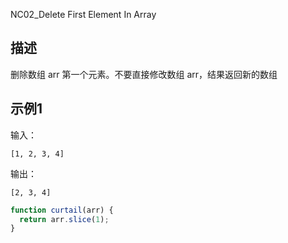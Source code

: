 

NC02_Delete First Element In Array

## 描述

删除数组 arr 第一个元素。不要直接修改数组 arr，结果返回新的数组

## 示例1

输入：

```
[1, 2, 3, 4]
```

输出：

```
[2, 3, 4]
```

```js
function curtail(arr) {
  return arr.slice(1);
}
```

